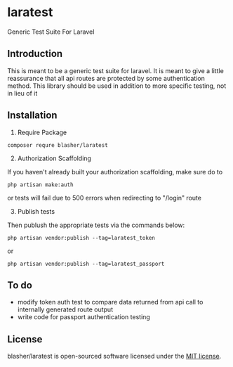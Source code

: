 # laratest
Generic Test Suite For Laravel

## Introduction

This is meant to be a generic test suite for laravel.  It is meant to give a little reassurance that all api routes are protected by some authentication method.  This library should be used in addition to more specific testing, not in lieu of it

## Installation

1) Require Package

```
composer requre blasher/laratest
```

2) Authorization Scaffolding

If you haven't already built your authorization scaffolding, make sure do to

```
php artisan make:auth
```

or tests will fail due to 500 errors when redirecting to "/login" route


3) Publish tests

Then publush the appropriate tests via the commands below:

```
php artisan vendor:publish --tag=laratest_token
```
or
```
php artisan vendor:publish --tag=laratest_passport
```

## To do

  * modify token auth test to compare data returned from api call to internally generated route output
  * write code for passport authentication testing


## License

blasher/laratest is open-sourced software licensed under the [MIT license](http://opensource.org/licenses/MIT).
